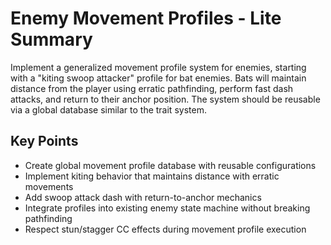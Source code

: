 # Enemy Movement Profiles - Lite Summary

Implement a generalized movement profile system for enemies, starting with a "kiting swoop attacker" profile for bat enemies. Bats will maintain distance from the player using erratic pathfinding, perform fast dash attacks, and return to their anchor position. The system should be reusable via a global database similar to the trait system.

## Key Points
- Create global movement profile database with reusable configurations
- Implement kiting behavior that maintains distance with erratic movements
- Add swoop attack dash with return-to-anchor mechanics
- Integrate profiles into existing enemy state machine without breaking pathfinding
- Respect stun/stagger CC effects during movement profile execution
